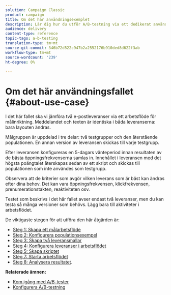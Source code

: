 ```yaml
---
solution: Campaign Classic
product: campaign
title: Om det här användningsexemplet
description: Lär dig hur du utför A/B-testning via ett dedikerat användningsfall.
audience: delivery
content-type: reference
topic-tags: a-b-testing
translation-type: tm+mt
source-git-commit: 346b72d522c947b2a2552176b910ded8d622f3ab
workflow-type: tm+mt
source-wordcount: '239'
ht-degree: 0%

---
```



# Om det här användningsfallet {#about-use-case}

I det här fallet ska vi jämföra två e-postleveranser via ett arbetsflöde för målinriktning. Meddelandet och texten är identiska i båda leveranserna: bara layouten ändras.

Målgruppen är uppdelad i tre delar: två testgrupper och den återstående populationen. En annan version av leveransen skickas till varje testgrupp.

Efter leveransen konfigureras en 5-dagars vänteperiod innan resultaten av de bästa öppningsfrekvenserna samlas in. Innehållet i leveransen med det högsta poängtalet återskapas sedan av ett skript och skickas till populationen som inte användes som testgrupp.

Observera att de kriterier som avgör vilken leverans som är bäst kan ändras efter dina behov. Det kan vara öppningsfrekvensen, klickfrekvensen, prenumerationstakten, reaktiviteten osv.

Testet som beskrivs i det här fallet avser endast två leveranser, men du kan testa så många versioner som behövs. Lägg bara till aktiviteter i arbetsflödet.

De viktigaste stegen för att utföra den här åtgärden är:

* [Steg 1: Skapa ett målarbetsflöde](#step-1--creating-a-targeting-workflow)
* [Steg 2: Konfigurera populationsexempel](#step-2--configuring-population-samples)
* [Steg 3: Skapa två leveransmallar](#step-3--creating-two-delivery-templates)
* [Steg 4: Konfigurera leveranser i arbetsflödet](#step-4--configuring-the-deliveries-in-the-workflow)
* [Steg 5: Skapa skriptet](#step-5--creating-the-script)
* [Steg 7: Starta arbetsflödet](#step-7--starting-the-workflow)
* [Steg 8: Analysera resultatet](#step-8--analyzing-the-result).

**Relaterade ämnen:**

* [Kom igång med A/B-tester](../../delivery/using/get-started-a-b-testing.md)
* [Konfigurera A/B-testning](../../delivery/using/configuring-a-b-testing.md)
